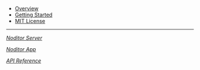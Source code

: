 <i class="fa fa-heartbeat fa-2x" style="float:left;margin-left:37px;margin-top:-137px;color:mediumvioletred;" aria-hidden="true"></i></i>

* [Overview](main.md?id=Overview)
* [Getting Started](getstarted.md?id=Getting-Started)
* [MIT License](License.md?id=MIT-License)

---

<!-- Must be ../apis/file.md?id=Title or the menu line will not hightlight -->
*[Noditor Server <i class="nav-arrow-right fa fa-angle-right fa-2x"></i>](../server/config.md?id=Configuration)*

*[Noditor App <i class="nav-arrow-right fa fa-angle-right fa-2x"></i>](../app/main.md?id=Overview)*

*[API Reference <i class="nav-arrow-right fa fa-angle-right fa-2x"></i>](../apis/authorization.md?id=Authorization)*
